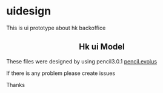 # uidesign
This  is ui prototype about hk backoffice
<h2 align="center">Hk ui Model</h2>
<p>These files were designed by using pencil3.0.1 <a href="http://pencil.evolus.vn/">pencil.evolus</a> 
<p>If there is any problem please create issues
<p>Thanks
